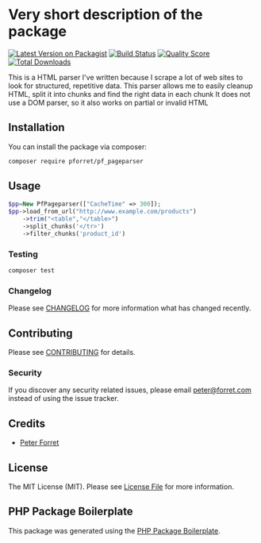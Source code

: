 # Very short description of the package

[![Latest Version on Packagist](https://img.shields.io/packagist/v/pforret/pf_pageparser.svg?style=flat-square)](https://packagist.org/packages/pforret/pf_pageparser)
[![Build Status](https://img.shields.io/travis/pforret/pf_pageparser/master.svg?style=flat-square)](https://travis-ci.org/pforret/pf_pageparser)
[![Quality Score](https://img.shields.io/scrutinizer/g/pforret/pf_pageparser.svg?style=flat-square)](https://scrutinizer-ci.com/g/pforret/pf_pageparser)
[![Total Downloads](https://img.shields.io/packagist/dt/pforret/pf_pageparser.svg?style=flat-square)](https://packagist.org/packages/pforret/pf_pageparser)

This is a HTML parser I've written because I scrape a lot of web sites to look for structured, repetitive data. 
This parser allows me to easily cleanup HTML, split it into chunks and find the right data in each chunk
It does not use a DOM parser, so it also works on partial or invalid HTML
## Installation

You can install the package via composer:

```bash
composer require pforret/pf_pageparser
```

## Usage

``` php
$pp=New PfPageparser(["CacheTime" => 300]);
$pp->load_from_url("http://www.example.com/products")
    ->trim("<table","</table>")
    ->split_chunks('</tr>')
    ->filter_chunks('product_id')
```

### Testing

``` bash
composer test
```

### Changelog

Please see [CHANGELOG](CHANGELOG.md) for more information what has changed recently.

## Contributing

Please see [CONTRIBUTING](CONTRIBUTING.md) for details.

### Security

If you discover any security related issues, please email peter@forret.com instead of using the issue tracker.

## Credits

- [Peter Forret](https://github.com/pforret)

## License

The MIT License (MIT). Please see [License File](LICENSE.md) for more information.

## PHP Package Boilerplate

This package was generated using the [PHP Package Boilerplate](https://laravelpackageboilerplate.com).
